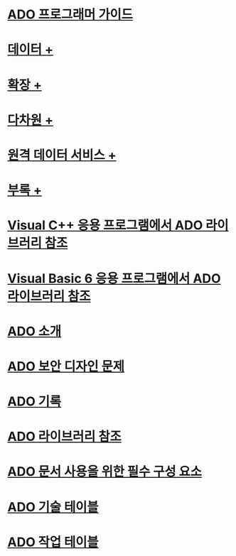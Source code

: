# [ADO 프로그래머 가이드](ado-programmer-s-guide.md)

# [데이터 +](../../ado/guide/data/ado-fundamentals.md)
# [확장 +](../../ado/guide/extensions/ado-extensions-for-data-definition-language-and-security-adox.md)
# [다차원 +](../../ado/guide/multidimensional/ado-md-fundamentals.md)
# [원격 데이터 서비스 +](../../ado/guide/remote-data-service/remote-data-service-rds.md)
# [부록 +](../../ado/guide/appendixes/appendix-a-providers.md)

# [Visual C++ 응용 프로그램에서 ADO 라이브러리 참조](referencing-the-ado-libraries-in-a-visual-c-application.md)
# [Visual Basic 6 응용 프로그램에서 ADO 라이브러리 참조](referencing-the-ado-libraries-in-a-visual-basic-6-application.md)
# [ADO 소개](ado-introduction.md)
# [ADO 보안 디자인 문제](ado-security-design-issues.md)
# [ADO 기록](ado-history.md)
# [ADO 라이브러리 참조](referencing-the-ado-libraries.md)
# [ADO 문서 사용을 위한 필수 구성 요소](prerequisites-for-using-the-ado-documentation.md)
# [ADO 기술 테이블](ado-technology-table.md)
# [ADO 작업 테이블](ado-task-table.md)
